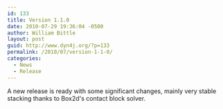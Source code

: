 ```yaml
---
id: 133
title: Version 1.1.0
date: 2010-07-29 19:36:04 -0500
author: William Bittle
layout: post
guid: http://www.dyn4j.org/?p=133
permalink: /2010/07/version-1-1-0/
categories:
  - News
  - Release
---
```

A new release is ready with some significant changes, mainly very stable stacking thanks to Box2d's contact block solver.
